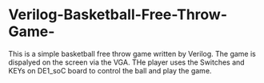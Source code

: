 # Verilog-Basketball-Free-Throw-Game-
This is a simple basketball free throw game written by Verilog. The game is dispalyed on the screen via the VGA. THe player uses the Switches and KEYs on DE1_soC board to control the ball and play the game.
